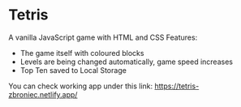 # Tetris

A vanilla JavaScript game with HTML and CSS
Features:

-   The game itself with coloured blocks
-   Levels are being changed automatically, game speed increases
-   Top Ten saved to Local Storage

You can check working app under this link: https://tetris-zbroniec.netlify.app/
